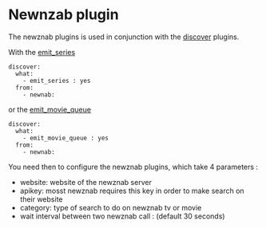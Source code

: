 # Newnzab plugin

The newznab plugins is used in conjunction with the [discover](/Plugins/discover) plugins.

With the [emit_series](/Plugins/emit_series)
```
discover:
  what:
    - emit_series : yes
  from: 
    - newnab:
```

or the [emit_movie_queue](/Plugins/emit_movie_queue)

```
discover:
  what:
    - emit_movie_queue : yes
  from: 
    - newnab:
```


You need then to configure the newznab plugins, which take 4 parameters :
- website: website of the newznab server
- apikey:  mosst newznab requires this key in order to make search on their website
- category: type of search to do on newznab tv or movie
- wait  interval between two newznab call : (default  30 seconds)